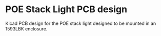 POE Stack Light PCB design
==========================

Kicad PCB design for the POE stack light designed to be mounted in an 1593LBK enclosure.
